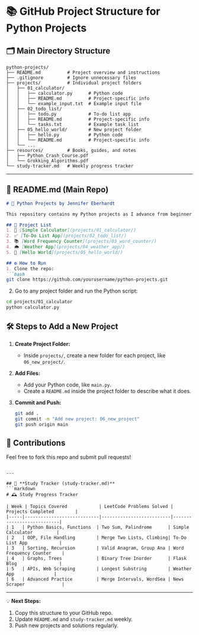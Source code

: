# 📚 GitHub Project Structure for Python Projects

## 🗂️ **Main Directory Structure**
```
python-projects/
├── README.md          # Project overview and instructions
├── .gitignore         # Ignore unnecessary files
├── projects/          # Individual project folders
│   ├── 01_calculator/ 
│   │   ├── calculator.py      # Python code
│   │   ├── README.md          # Project-specific info
│   │   └── example_input.txt  # Example input file
│   ├── 02_todo_list/
│   │   ├── todo.py            # To-do list app
│   │   ├── README.md          # Project-specific info
│   │   └── tasks.txt          # Example task list
│   ├── 05_hello_world/        # New project folder
│   │   ├── hello.py           # Python code
│   │   └── README.md          # Project-specific info
│   └── ...
├── resources/         # Books, guides, and notes
│   ├── Python_Crash_Course.pdf
│   └── Grokking_Algorithms.pdf
└── study-tracker.md   # Weekly progress tracker
```

---

## 📖 **README.md (Main Repo)**
```markdown
# 🚀 Python Projects by Jennifer Eberhardt

This repository contains my Python projects as I advance from beginner to intermediate level.

## 📜 Project List
1. 📝 [Simple Calculator](projects/01_calculator/)
2. ✅ [To-Do List App](projects/02_todo_list/)
3. 📚 [Word Frequency Counter](projects/03_word_counter/)
4. 🌦️ [Weather App](projects/04_weather_app/)
5. 👋 [Hello World](projects/05_hello_world/)

## ⚙️ How to Run
1. Clone the repo:
```bash
git clone https://github.com/yourusername/python-projects.git
```
2. Go to any project folder and run the Python script:
```bash
cd projects/01_calculator
python calculator.py
```

## 🛠️ Steps to Add a New Project
1. **Create Project Folder:**
   - Inside `projects/`, create a new folder for each project, like `06_new_project/`.

2. **Add Files:**
   - Add your Python code, like `main.py`.
   - Create a `README.md` inside the project folder to describe what it does.

3. **Commit and Push:**
   ```bash
   git add .
   git commit -m "Add new project: 06_new_project"
   git push origin main
   ```

## 🙌 Contributions
Feel free to fork this repo and submit pull requests!
```

---

## 📅 **Study Tracker (study-tracker.md)**
```markdown
# 🕰️ Study Progress Tracker

| Week | Topics Covered            | LeetCode Problems Solved | Projects Completed        |
|-----|----------------------------|--------------------------|---------------------------|
| 1   | Python Basics, Functions  | Two Sum, Palindrome      | Simple Calculator         |
| 2   | OOP, File Handling        | Merge Two Lists, Climbing| To-Do List App            |
| 3   | Sorting, Recursion        | Valid Anagram, Group Ana | Word Frequency Counter    |
| 4   | Graphs, Trees             | Binary Tree Inorder      | Flask Blog                |
| 5   | APIs, Web Scraping        | Longest Substring        | Weather App               |
| 6   | Advanced Practice         | Merge Intervals, WordSea | News Scraper              |
```

---

💡 **Next Steps:**
1. Copy this structure to your GitHub repo.
2. Update `README.md` and `study-tracker.md` weekly.
3. Push new projects and solutions regularly.

